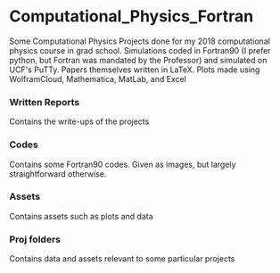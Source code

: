 # Computational_Physics_Fortran
Some Computational Physics Projects done for my 2018 computational physics course in grad school. Simulations coded in Fortran90 (I prefer python, but Fortran was mandated by the Professor) and simulated on UCF's PuTTy. Papers themselves written in LaTeX. Plots made using WolframCloud, Mathematica, MatLab, and Excel 

### Written Reports
Contains the write-ups of the projects

### Codes
Contains some Fortran90 codes. Given as images, but largely straightforward otherwise. 

### Assets
Contains assets such as plots and data

### Proj folders
Contains data and assets relevant to some particular projects
